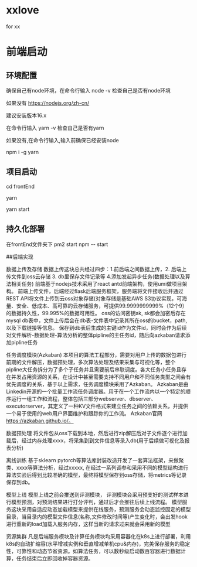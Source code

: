 # xxlove
for xx





# 前端启动

## 环境配置
确保自己有node环境，在命令行输入 node -v 检查自己是否有node环境

如果没有
https://nodejs.org/zh-cn/

建议安装版本16.x

在命令行输入 yarn -v 检查自己是否有yarn

如果没有,在命令行输入,输入前确保已经安装node

npm i -g yarn

## 项目启动
cd frontEnd

yarn

yarn start

## 持久化部署
在frontEnd文件夹下
pm2 start npm -- start




##后端实现


数据上传及存储
	数据上传这块总共经过四步：1.前后端之间数据上传，2. 后端上传文件到oss云存储  3. db里保存文件记录等   4.添加发起异步任务(数据处理以及算法相关任务)
	前端基于nodejs技术采用了react antd前端架构，使用umi做项目架构。 前端上传文件，后端经过flask后端服务框架，服务端将文件接收后并通过REST API将文件上传到云oss对象存储(对象存储是基础AWS S3协议实现，可海量、安全、低成本、高可靠的云存储服务，可提供99.9999999999%（12个9）的数据持久性，99.995%的数据可用性。
	oss的访问密钥ak, sk都会加密后存在mysql db表中，文件上传后会在db表-文件表中记录其所在oss的bucket，path,以及下载链接等信息。 保存到db表后生成的主键id作为文件id，同时会作为后续对文件解析-数据处理-算法分析的整体pipline的主任务id，随后向azkaban请求添加pipline任务


任务调度模块(Azkaban)
	本项目的算法工程部分，需要对用户上传的数据包进行前期的文件解压，数据预处理，多次算法处理及结果采集与可视化等，整个pipline大任务拆分为了多个子任务并且需要前后串联调度。各大任务小任务且存在并发占用资源的关系，在设计中甚至需要支持不同用户和不同任务类型之间会有优先调度的关系，基于以上需求，任务调度模块采用了Azkaban。 Azkaban是由Linkedin开源的一个批量工作流任务调度器。用于在一个工作流内以一个特定的顺序运行一组工作和流程，整体包括三部分webserver、dbserver、executorserver，其定义了一种KV文件格式来建立任务之间的依赖关系，并提供一个易于使用的web用户界面维护和跟踪你的工作流。 Azkaban官网 https://azkaban.github.io/。 


数据预处理
	将文件包从oss下载到本地，然后进行zip解压后对子文件逐个进行加载后，经过内存处理xxxx，将采集到到文件信息等录入db(用于后续做可视化及报表分析) 

离线训练
	基于sklearn pytorch等算法库封装改造开发了一套算法框架，来做聚类、xxxx等算法分析，经过xxxxx, 在经过一系列调参和采用不同的模型结构进行算法实验后得到比较准确的模型，最终将模型保存到oss存储，将metrics等记录保存到db。

模型上线
	模型上线之前会推送到评测模块， 评测模块会采用预支好的测试样本进行模型预测，对预测结果进行打分评判，通过后才会推往后续上线流程。 模型服务这块采用自适应动态加载模型来提供在线服务，预测服务会动态监控固定的模型目录，当目录内的模型文件信息(名称,文件修改时间等)产生变化时，会出发hook进行重新的load加载入服务内存，这样当新的请求过来就会采用新的模型


资源集群
	凡是后端服务模块及计算任务模块均采用容器化在k8s上进行部署，利用k8s的自动扩缩容(水平增减实例和垂直增减单机cpu&内存)，完美保存服务的稳定性，可靠性和动态节省资源。如算法任务，可以数秒级启动数百容器进行数据计算，任务结束后立即回收掉容器资源。





